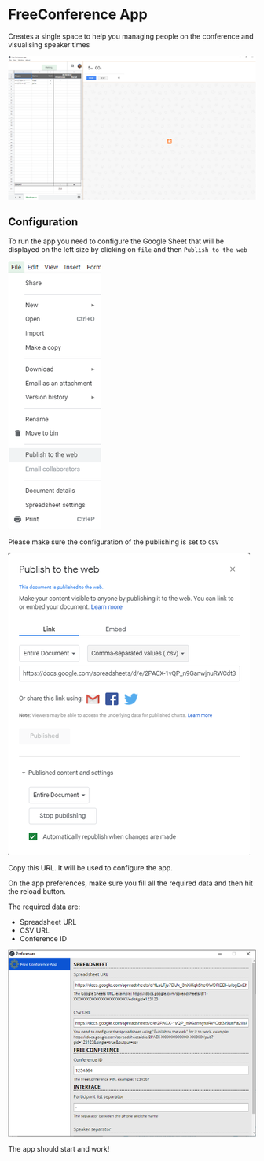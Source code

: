 # FreeConference App

Creates a single space to help you managing people on the conference and visualising speaker times

![screenshot](./media/screenshot.png)

## Configuration
To run the app you need to configure the Google Sheet that will be displayed on the left size by clicking on `file` and then `Publish to the web`

![publish to the web](./media/publish.png)

Please make sure the configuration of the publishing is set to `CSV`

![CSV config](./media/publish-config.png)

Copy this URL. It will be used to configure the app.

On the app preferences, make sure you fill all the required data and then hit the reload button.

The required data are:

- Spreadsheet URL
- CSV URL
- Conference ID

![configurations](./media/preferences.png)

The app should start and work!
